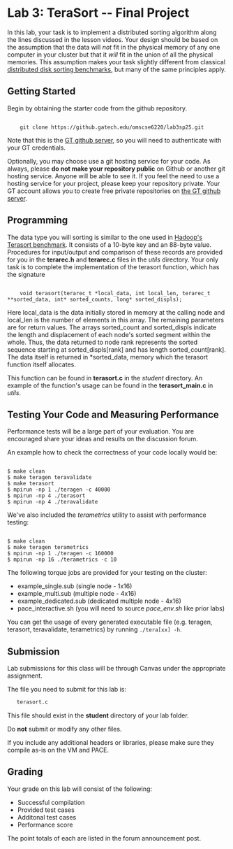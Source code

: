 # Lab 3: TeraSort -- Final Project

In this lab, your task is to implement a distributed sorting algorithm along the lines discussed in the lesson videos.  Your design should be based on the assumption that the data will *not* fit in the physical memory of any one computer in your cluster but that it *will* fit in the union of all the physical memories.  This assumption makes your task slightly different from classical 
[distributed disk sorting benchmarks](http://sortbenchmark.org/), but many of the same principles apply.

## Getting Started
Begin by obtaining the starter code from the github repository.

<pre><code>
    git clone https://github.gatech.edu/omscse6220/lab3sp25.git
</code></pre>

Note that this is the [GT github server](https://github.gatech.edu), so you will need to authenticate with your GT credentials.

Optionally, you may choose use a git hosting service for your code.  As always, please **do not make your repository public** on Github or another git hosting service.  Anyone will be able to see it.  If you feel the need to use a hosting service for your project, please keep your repository private.  Your GT account allows you to create free private repositories on [the GT github server](https://github.gatech.edu).

## Programming
The data type you will sorting is similar to the one used in [Hadoop's Terasort benchmark](https://hadoop.apache.org/docs/current/api/org/apache/hadoop/examples/terasort/package-summary.html#package_description).  It consists of a 10-byte key and an 88-byte value.  Procedures for input/output and comparison of these records are provided for you in the **terarec.h** and **terarec.c** files in the *utils* directory.  Your only task is to complete the implementation of the terasort function, which has the signature

<pre><code>
	void terasort(terarec_t *local_data, int local_len, terarec_t **sorted_data, int* sorted_counts, long* sorted_displs);
</code></pre>

Here local_data is the data initially stored in memory at the calling node and local_len is the number of elements in this array.  The remaining parameters are for return values.  The arrays sorted_count and sorted_displs indicate the length and displacement of each node's sorted segment within the whole.  Thus, the data returned to node rank represents the sorted sequence starting at sorted_displs[rank] and has length sorted_count[rank].  The data itself is returned in \*sorted_data, memory which the terasort function itself allocates.

This function can be found in **terasort.c** in the *student* directory. An example of the function's usage can be found in the **terasort_main.c** in *utils*.

## Testing Your Code and Measuring Performance
Performance tests will be a large part of your evaluation. You are encouraged share your ideas and results on the discussion forum.

An example how to check the correctness of your code locally would be:
<pre><code>
$ make clean
$ make teragen teravalidate
$ make terasort
$ mpirun -np 1 ./teragen -c 40000
$ mpirun -np 4 ./terasort
$ mpirun -np 4 ./teravalidate
</code></pre>

We've also included the *terametrics* utility to assist with performance testing:
<pre><code>
$ make clean
$ make teragen terametrics
$ mpirun -np 1 ./teragen -c 160000
$ mpirun -np 16 ./terametrics -c 10
</code></pre>

The following torque jobs are provided for your testing on the cluster:

* example_single.sub (single node - 1x16)
* example_multi.sub (multiple node - 4x16)
* example_dedicated.sub (dedicated multiple node - 4x16)
* pace_interactive.sh (you will need to source *pace_env.sh* like prior labs)

You can get the usage of every generated executable file (e.g. teragen, terasort, teravalidate, terametrics) by running `./tera[xx] -h`.

## Submission

Lab submissions for this class will be through Canvas under the appropriate assignment.

The file you need to submit for this lab is:

```sh
   terasort.c
```
This file should exist in the **student** directory of your lab folder.

Do **not** submit or modify any other files.

If you include any additional headers or libraries, please make sure they compile as-is on the VM and PACE.

## Grading

Your grade on this lab will consist of the following:

* Successful compilation
* Provided test cases
* Additonal test cases
* Performance score

The point totals of each are listed in the forum announcement post.
